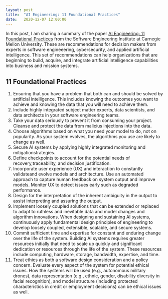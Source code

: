 ```yaml
---
layout: post
title:  "AI Engineering: 11 Foundational Practices"
date:   2020-12-07 12:00:00
---
```


In this post, I am sharing a summary of the paper [AI Engineering: 11 Foundational Practices](https://resources.sei.cmu.edu/library/asset-view.cfm?assetid=633647) from the Software Engineering Institute at Carnegie Mellon University. These are recommendations for decision makers from experts in software engineeering, cybersecurity, and applied artificial intelligence. This set of recommendations can help organizations that are beginning to build, acquire, and integrate artificial intelligence capabilities into business and mission systems.

## 11 Foundational Practices
1. Ensuring that you have a problem that both can and should be solved by artificial intelligence. This includes knowing the outcomes you want to achieve and knowing the data that you will need to achieve them.
2. Include highly integrated subject matter experts, data scientists, and data architects in your software engineering teams.
3. Take your data seriously to prevent it from consuming your project. Cleanse and protect the data from malicius injections into the data.
4. Choose algorithms based on what you need your model to do, not on popularity. As your system evolves, the algorithms you use are likely to change as well.
5. Secure AI systems by applying highly integrated monitoring and mitigationstrategies.
6. Define checkpoints to account for the potential needs of recovery,traceability, and decision justification.
7. Incorporate user experience (UX) and interaction to constantly validateand evolve models and architecture. Use an automated approach to capture human feedback on system output and improve models. Moniter UX to detect issues early such as degraded performance.
8. Design for the interpretation of the inherent ambiguity in the output to assist interpreting and assuring the output.
9. Implement loosely coupled solutions that can be extended or replaced to adapt to ruthless and inevitable data and model changes and algorithm innovations. When designing and sustaining AI systems, continuously apply fundamental design principles of engineering to develop loosely coupled, extensible, scalable, and secure systems.
10. Commit sufficient time and expertise for constant and enduring change over the life of the system. Building AI systems requires greater resources initially that need to scale up quickly and significant dedication or resources through the life of the system. These resources include computing, hardware, storage, bandwidth, expertise, and time. 
11. Treat ethics as both a software design consideration and a policy concern. Evaluate every aspect of the system for potential ethical issues. How the systems will be used (e.g., autonomous military drones), data representation (e.g., ethnic, gender, disability diversity in facial recognition), and model structure (including protected characteristics in credit or employment decisions) can be ethical issues as well.